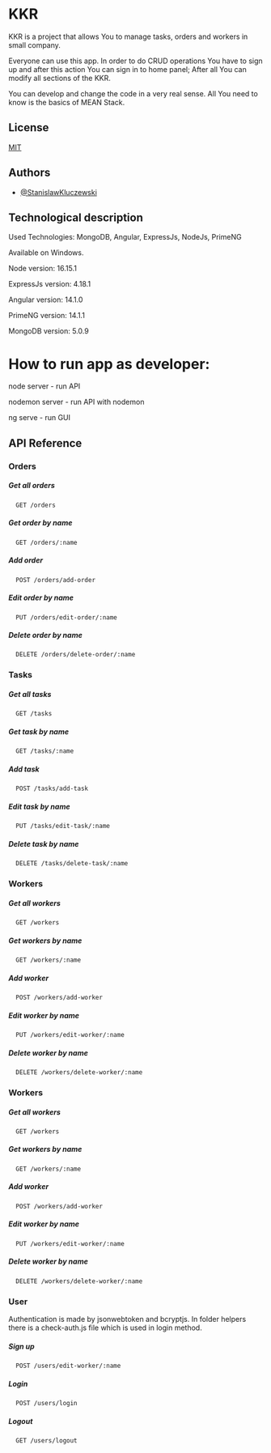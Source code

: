# KKR

KKR is a project that allows You to manage tasks, orders and workers in small company.

Everyone can use this app. In order to do CRUD operations You have to sign up and after this action You can sign in to home panel;
After all You can modify all sections of the KKR.

You can develop and change the code in a very real sense. All You need to know is the basics of MEAN Stack.

## License

[MIT](https://choosealicense.com/licenses/mit/)


## Authors

- [@StanislawKluczewski](https://github.com/StanislawKluczewski)


## Technological description

Used Technologies:
MongoDB, Angular, ExpressJs, NodeJs, PrimeNG

Available on Windows.

Node version: 16.15.1

ExpressJs version: 4.18.1

Angular version: 14.1.0

PrimeNG version: 14.1.1

MongoDB version: 5.0.9



# How to run app as developer: 

node server - run API

nodemon server - run API with nodemon

ng serve - run GUI



## API Reference

### Orders 
##### Get all orders

```http
  GET /orders
```
##### Get order by name

```http
  GET /orders/:name
```

##### Add order

```http
  POST /orders/add-order
```

##### Edit order by name

```http
  PUT /orders/edit-order/:name
```
##### Delete order by name

```http
  DELETE /orders/delete-order/:name
```

### Tasks 
##### Get all tasks

```http
  GET /tasks
```
##### Get task by name

```http
  GET /tasks/:name
```

##### Add task

```http
  POST /tasks/add-task
```

##### Edit task by name

```http
  PUT /tasks/edit-task/:name
```
##### Delete task by name

```http
  DELETE /tasks/delete-task/:name
```

### Workers 
##### Get all workers

```http
  GET /workers
```
##### Get  workers by name

```http
  GET /workers/:name
```

##### Add worker

```http
  POST /workers/add-worker
```

##### Edit worker by name

```http
  PUT /workers/edit-worker/:name
```
##### Delete worker by name

```http
  DELETE /workers/delete-worker/:name
```

### Workers 
##### Get all workers

```http
  GET /workers
```
##### Get  workers by name

```http
  GET /workers/:name
```

##### Add worker

```http
  POST /workers/add-worker
```

##### Edit worker by name

```http
  PUT /workers/edit-worker/:name
```
##### Delete worker by name

```http
  DELETE /workers/delete-worker/:name
```

### User 
Authentication is made by jsonwebtoken and bcryptjs. In folder helpers there is a check-auth.js file which is used in login method. 

##### Sign up
```http
  POST /users/edit-worker/:name
```

##### Login
```http
  POST /users/login
```

##### Logout
```http
  GET /users/logout
```
